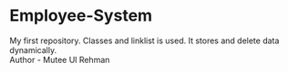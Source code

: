 # Employee-System
My first repository. Classes and linklist is used. It stores and delete data dynamically.
<br>
Author - Mutee Ul Rehman
